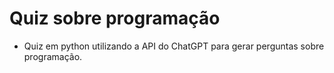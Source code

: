 # Quiz sobre programação

* Quiz em python utilizando a API do ChatGPT para gerar perguntas sobre programação.
